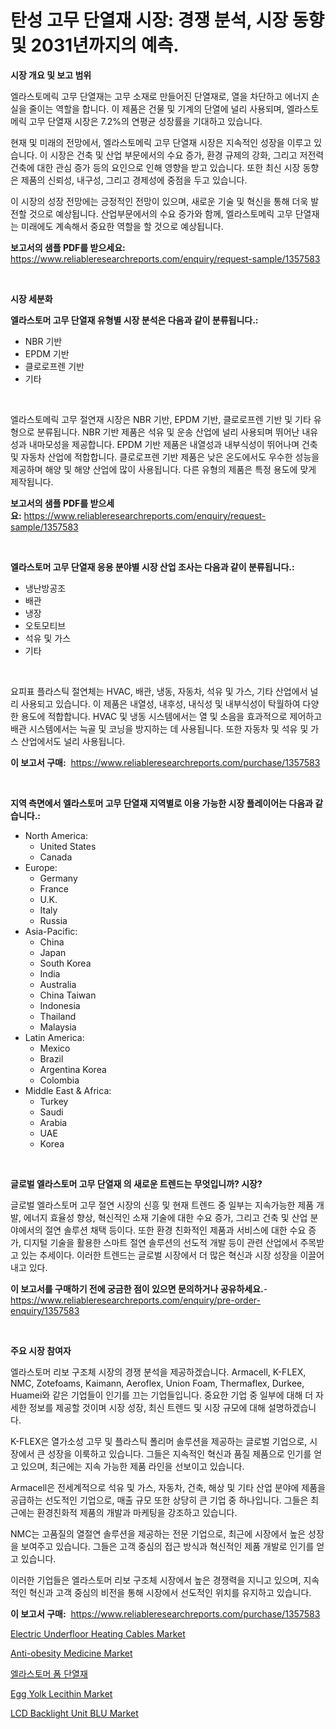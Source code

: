 <p><h1>탄성 고무 단열재 시장: 경쟁 분석, 시장 동향 및 2031년까지의 예측.</h1></p><p><strong>시장 개요 및 보고 범위</strong></p>
<p><p>엘라스토메릭 고무 단열재는 고무 소재로 만들어진 단열재로, 열을 차단하고 에너지 손실을 줄이는 역할을 합니다. 이 제품은 건물 및 기계의 단열에 널리 사용되며, 엘라스토메릭 고무 단열재 시장은 7.2%의 연평균 성장률을 기대하고 있습니다. </p><p>현재 및 미래의 전망에서, 엘라스토메릭 고무 단열재 시장은 지속적인 성장을 이루고 있습니다. 이 시장은 건축 및 산업 부문에서의 수요 증가, 환경 규제의 강화, 그리고 저전력 건축에 대한 관심 증가 등의 요인으로 인해 영향을 받고 있습니다. 또한 최신 시장 동향은 제품의 신뢰성, 내구성, 그리고 경제성에 중점을 두고 있습니다.</p><p>이 시장의 성장 전망에는 긍정적인 전망이 있으며, 새로운 기술 및 혁신을 통해 더욱 발전할 것으로 예상됩니다. 산업부문에서의 수요 증가와 함께, 엘라스토메릭 고무 단열재는 미래에도 계속해서 중요한 역할을 할 것으로 예상됩니다.</p></p>
<p><strong>보고서의 샘플 PDF를 받으세요:</strong> <a href="https://www.reliableresearchreports.com/enquiry/request-sample/1357583">https://www.reliableresearchreports.com/enquiry/request-sample/1357583</a></p>
<p>&nbsp;</p>
<p><strong>시장 세분화</strong></p>
<p><strong>엘라스토머 고무 단열재 유형별 시장 분석은 다음과 같이 분류됩니다.:</strong></p>
<p><ul><li>NBR 기반</li><li>EPDM 기반</li><li>클로로프렌 기반</li><li>기타</li></ul></p>
<p>&nbsp;</p>
<p><p>엘라스토메릭 고무 절연재 시장은 NBR 기반, EPDM 기반, 클로로프렌 기반 및 기타 유형으로 분류됩니다. NBR 기반 제품은 석유 및 운송 산업에 널리 사용되며 뛰어난 내유성과 내마모성을 제공합니다. EPDM 기반 제품은 내열성과 내부식성이 뛰어나며 건축 및 자동차 산업에 적합합니다. 클로로프렌 기반 제품은 낮은 온도에서도 우수한 성능을 제공하며 해양 및 해양 산업에 많이 사용됩니다. 다른 유형의 제품은 특정 용도에 맞게 제작됩니다.</p></p>
<p><strong>보고서의 샘플 PDF를 받으세요:</strong>&nbsp;<a href="https://www.reliableresearchreports.com/enquiry/request-sample/1357583">https://www.reliableresearchreports.com/enquiry/request-sample/1357583</a></p>
<p>&nbsp;</p>
<p><strong> 엘라스토머 고무 단열재 응용 분야별 시장 산업 조사는 다음과 같이 분류됩니다.:</strong></p>
<p><ul><li>냉난방공조</li><li>배관</li><li>냉장</li><li>오토모티브</li><li>석유 및 가스</li><li>기타</li></ul></p>
<p>&nbsp;</p>
<p><p>요피표 플라스틱 절연체는 HVAC, 배관, 냉동, 자동차, 석유 및 가스, 기타 산업에서 널리 사용되고 있습니다. 이 제품은 내열성, 내후성, 내식성 및 내부식성이 탁월하여 다양한 용도에 적합합니다. HVAC 및 냉동 시스템에서는 열 및 소음을 효과적으로 제어하고 배관 시스템에서는 늑골 및 코닝을 방지하는 데 사용됩니다. 또한 자동차 및 석유 및 가스 산업에서도 널리 사용됩니다.</p></p>
<p><strong>이 보고서 구매:</strong>&nbsp; <a href="https://www.reliableresearchreports.com/purchase/1357583">https://www.reliableresearchreports.com/purchase/1357583</a></p>
<p>&nbsp;</p>
<p><strong>지역 측면에서 엘라스토머 고무 단열재 지역별로 이용 가능한 시장 플레이어는 다음과 같습니다.:</strong></p>
<p><ul>
    <li>
        North America:
        <ul>
            <li>United States</li>
            <li>Canada</li>
        </ul>
    </li>
    <li>
        Europe:
        <ul>
            <li>Germany</li>
            <li>France</li>
            <li>U.K.</li>
            <li>Italy</li>
            <li>Russia</li>
        </ul>
    </li>
    <li>
        Asia-Pacific:
        <ul>
            <li>China</li>
            <li>Japan</li>
            <li>South Korea</li>
            <li>India</li>
            <li>Australia</li>
            <li>China Taiwan</li>
            <li>Indonesia</li>
            <li>Thailand</li>
            <li>Malaysia</li>
        </ul>
    </li>
    <li>
        Latin America:
        <ul>
            <li>Mexico</li>
            <li>Brazil</li>
            <li>Argentina Korea</li>
            <li>Colombia</li>
        </ul>
    </li>
    <li>
        Middle East & Africa:
        <ul>
            <li>Turkey</li>
            <li>Saudi</li>
            <li>Arabia</li>
            <li>UAE</li>
            <li>Korea</li>
        </ul>
    </li>
    </ul></p>
<p>&nbsp;</p>
<p><strong>글로벌 엘라스토머 고무 단열재 의 새로운 트렌드는 무엇입니까? 시장?</strong></p>
<p><p>글로벌 엘라스토머 고무 절연 시장의 신흥 및 현재 트렌드 중 일부는 지속가능한 제품 개발, 에너지 효율성 향상, 혁신적인 소재 기술에 대한 수요 증가, 그리고 건축 및 산업 분야에서의 절연 솔루션 채택 등이다. 또한 환경 친화적인 제품과 서비스에 대한 수요 증가, 디지털 기술을 활용한 스마트 절연 솔루션의 선도적 개발 등이 관련 산업에서 주목받고 있는 추세이다. 이러한 트렌드는 글로벌 시장에서 더 많은 혁신과 시장 성장을 이끌어내고 있다.</p></p>
<p><strong>이 보고서를 구매하기 전에 궁금한 점이 있으면 문의하거나 공유하세요.</strong>- <a href="https://www.reliableresearchreports.com/enquiry/pre-order-enquiry/1357583">https://www.reliableresearchreports.com/enquiry/pre-order-enquiry/1357583</a></p>
<p>&nbsp;</p>
<p><strong>주요 시장 참여자</strong></p>
<p><p>엘라스토머 리보 구조체 시장의 경쟁 분석을 제공하겠습니다. Armacell, K-FLEX, NMC, Zotefoams, Kaimann, Aeroflex, Union Foam, Thermaflex, Durkee, Huamei와 같은 기업들이 인기를 끄는 기업들입니다. 중요한 기업 중 일부에 대해 더 자세한 정보를 제공할 것이며 시장 성장, 최신 트렌드 및 시장 규모에 대해 설명하겠습니다. </p><p>K-FLEX은 열가소성 고무 및 플라스틱 폴리머 솔루션을 제공하는 글로벌 기업으로, 시장에서 큰 성장을 이룩하고 있습니다. 그들은 지속적인 혁신과 품질 제품으로 인기를 얻고 있으며, 최근에는 지속 가능한 제품 라인을 선보이고 있습니다.</p><p>Armacell은 전세계적으로 석유 및 가스, 자동차, 건축, 해상 및 기타 산업 분야에 제품을 공급하는 선도적인 기업으로, 매출 규모 또한 상당히 큰 기업 중 하나입니다. 그들은 최근에는 환경친화적 제품의 개발과 마케팅을 강조하고 있습니다.</p><p>NMC는 고품질의 열절연 솔루션을 제공하는 전문 기업으로, 최근에 시장에서 높은 성장을 보여주고 있습니다. 그들은 고객 중심의 접근 방식과 혁신적인 제품 개발로 인기를 얻고 있습니다. </p><p>이러한 기업들은 엘라스토머 리보 구조체 시장에서 높은 경쟁력을 지니고 있으며, 지속적인 혁신과 고객 중심의 비전을 통해 시장에서 선도적인 위치를 유지하고 있습니다.</p></p>
<p><strong>이 보고서 구매:</strong>&nbsp;&nbsp;<a href="https://www.reliableresearchreports.com/purchase/1357583">https://www.reliableresearchreports.com/purchase/1357583</a></p>
<p><p><a href="https://github.com/sofayahoo2023/Market-Research-Report-List-3/blob/main/electric-underfloor-heating-cables-market.md">Electric Underfloor Heating Cables Market</a></p><p><a href="https://silk-columnist-571.notion.site/Decoding-the-Anti-obesity-Medicine-Market-A-Deep-Dive-into-the-Latest-Market-Trends-Market-Segment-a0e10a8a1f0f4a9aa7d562110a5364c7">Anti-obesity Medicine Market</a></p><p><a href="https://github.com/vss5505pa7z1p/Market-Research-Report-List-1/blob/main/7156323193773.md">엘라스토머 폼 단열재</a></p><p><a href="https://github.com/joannesouthgate/Market-Research-Report-List-2/blob/main/egg-yolk-lecithin-market.md">Egg Yolk Lecithin Market</a></p><p><a href="https://view.publitas.com/reportprime-1/lcd-backlight-unit-blu-market-research-report-provides-thorough-industry-overview-which-offers-an-in-depth-analysis-of-product-trends-and-new-market-divisions/">LCD Backlight Unit BLU Market</a></p></p>

